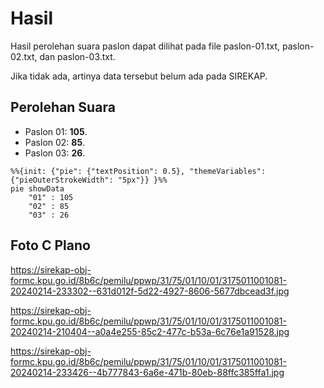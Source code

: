 # Hasil

Hasil perolehan suara paslon dapat dilihat pada file paslon-01.txt, paslon-02.txt, dan paslon-03.txt.

Jika tidak ada, artinya data tersebut belum ada pada SIREKAP.

## Perolehan Suara

 * Paslon 01: **105**.
 * Paslon 02: **85**.
 * Paslon 03: **26**.

```mermaid
%%{init: {"pie": {"textPosition": 0.5}, "themeVariables": {"pieOuterStrokeWidth": "5px"}} }%%
pie showData
    "01" : 105
    "02" : 85
    "03" : 26
```
## Foto C Plano

https://sirekap-obj-formc.kpu.go.id/8b6c/pemilu/ppwp/31/75/01/10/01/3175011001081-20240214-233302--631d012f-5d22-4927-8606-5677dbcead3f.jpg

https://sirekap-obj-formc.kpu.go.id/8b6c/pemilu/ppwp/31/75/01/10/01/3175011001081-20240214-210404--a0a4e255-85c2-477c-b53a-6c76e1a91528.jpg

https://sirekap-obj-formc.kpu.go.id/8b6c/pemilu/ppwp/31/75/01/10/01/3175011001081-20240214-233426--4b777843-6a6e-471b-80eb-88ffc385ffa1.jpg
